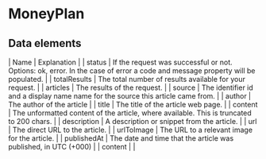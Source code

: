 # MoneyPlan



## Data elements


| Name | Explanation |
| status | If the request was successful or not. Options: ok, error. In the case of error a code and message property will be populated.  |
| totalResults | The total number of results available for your request.  |
| articles | The results of the request.  |
| source | The identifier id and a display name name for the source this article came from.  |
| author | The author of the article  |
| title | The title of the article web page. |
| content | The unformatted content of the article, where available. This is truncated to 200 chars. |
|  description | A description or snippet from the article.  |
|  url | The direct URL to the article.   |
|  urlToImage | The URL to a relevant image for the article.  |
|  publishedAt | The date and time that the article was published, in UTC (+000)   |
|  content |   |
